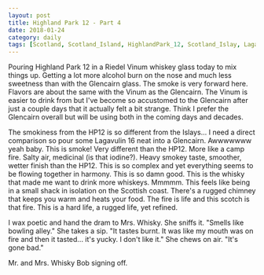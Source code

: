 ```yaml
---
layout: post
title: Highland Park 12 - Part 4
date: 2018-01-24
category: daily
tags: [Scotland, Scotland_Island, HighlandPark_12, Scotland_Islay, Lagavulin_16]
---
```


Pouring Highland Park 12 in a Riedel Vinum whiskey glass today to mix things up. Getting a lot more alcohol burn on the nose and much less sweetness than with the Glencairn glass. The smoke is very forward here. Flavors are about the same with the Vinum as the Glencairn. The Vinum is easier to drink from but I've become so accustomed to the Glencairn after just a couple days that it actually felt a bit strange. Think I prefer the Glencairn overall but will be using both in the coming days and decades.

The smokiness from the HP12 is so different from the Islays... I need a direct comparison so pour some Lagavulin 16 neat into a Glencairn. Awwwwwww yeah baby. This is smoke! Very different than the HP12. More like a camp fire. Salty air, medicinal (is that iodine?). Heavy smokey taste, smoother, wetter finish than the HP12. This is so complex and yet everything seems to be flowing together in harmony. This is so damn good. This is the whisky that made me want to drink more whiskeys. Mmmmm. This feels like being in a small shack in isolation on the Scottish coast. There's a rugged chimney that keeps you warm and heats your food. The fire is life and this scotch is that fire. This is a hard life, a rugged life, yet refined.

I wax poetic and hand the dram to Mrs. Whisky. She sniffs it. "Smells like bowling alley." She takes a sip. "It tastes burnt. It was like my mouth was on fire and then it tasted... it's yucky. I don't like it." She chews on air. "It's gone bad."

Mr. and Mrs. Whisky Bob signing off.
